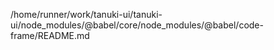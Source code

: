/home/runner/work/tanuki-ui/tanuki-ui/node_modules/@babel/core/node_modules/@babel/code-frame/README.md